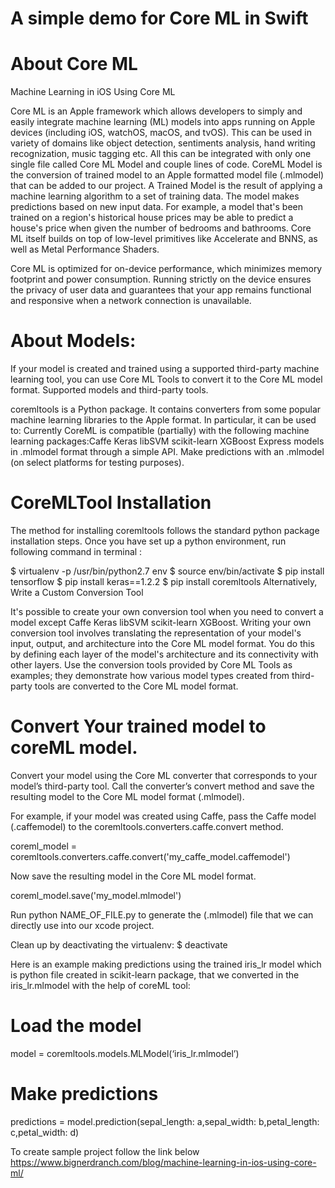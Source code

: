 # A simple demo for Core ML in Swift

# About Core ML
Machine Learning in iOS Using Core ML

Core ML is an Apple framework which allows developers to simply and easily integrate machine learning (ML) models into apps running on Apple devices (including iOS, watchOS, macOS, and tvOS).  This can be used in variety of domains like object detection, sentiments analysis, hand writing recognization, music tagging etc. All this can be integrated with only one single file called Core ML Model and couple lines of code.
CoreML Model is the conversion of trained model to an Apple formatted model file (.mlmodel) that can be added to our project.
A Trained Model is the result of applying a machine learning algorithm to a set of training data. The model makes predictions based on new input data. For example, a model that's been trained on a region's historical house prices may be able to predict a house's price when given the number of bedrooms and bathrooms.
Core ML itself builds on top of low-level primitives like Accelerate and BNNS, as well as Metal Performance Shaders.

Core ML is optimized for on-device performance, which minimizes memory footprint and power consumption. Running strictly on the device ensures the privacy of user data and guarantees that your app remains functional and responsive when a network connection is unavailable.

# About Models:
If your model is created and trained using a supported third-party machine learning tool, you can use Core ML Tools to convert it to the Core ML model format. 
Supported models and third-party tools.

coremltools is a Python package. It contains converters from some popular machine learning libraries to the Apple format. In particular, it can be used to:
 Currently CoreML is compatible (partially) with the following machine learning packages:Caffe Keras libSVM scikit-learn XGBoost
Express models in .mlmodel format through a simple API.
Make predictions with an .mlmodel (on select platforms for testing purposes).

# CoreMLTool Installation
The method for installing coremltools follows the standard python package installation steps. Once you have set up a python environment, run following command in terminal : 

$ virtualenv -p /usr/bin/python2.7 env
$ source env/bin/activate
$ pip install tensorflow
$ pip install keras==1.2.2
$ pip install coremltools
Alternatively, Write a Custom Conversion Tool

It's possible to create your own conversion tool when you need to convert a model except Caffe Keras libSVM scikit-learn XGBoost.
Writing your own conversion tool involves translating the representation of your model's input, output, and architecture into the Core ML model format. You do this by defining each layer of the model's architecture and its connectivity with other layers. Use the conversion tools provided by Core ML Tools as examples; they demonstrate how various model types created from third-party tools are converted to the Core ML model format.

#  Convert Your trained model to coreML model.
Convert your model using the Core ML converter that corresponds to your model’s third-party tool. Call the converter’s convert method and save the resulting model to the Core ML model format (.mlmodel).

For example, if your model was created using Caffe, pass the Caffe model (.caffemodel) to the coremltools.converters.caffe.convert method.

coreml_model = coremltools.converters.caffe.convert('my_caffe_model.caffemodel')

Now save the resulting model in the Core ML model format.

coreml_model.save('my_model.mlmodel')

Run python NAME_OF_FILE.py to generate the (.mlmodel) file that we can directly use into our xcode project.

Clean up by deactivating the virtualenv:
$ deactivate

Here is an example making predictions using the trained iris_lr model which is python file created in scikit-learn package, that we converted in the iris_lr.mlmodel with the help of coreML tool:

# Load the model
model =  coremltools.models.MLModel(‘iris_lr.mlmodel’)

# Make predictions
predictions = model.prediction(sepal_length: a,sepal_width: b,petal_length: c,petal_width: d)

To create sample project follow the link below
https://www.bignerdranch.com/blog/machine-learning-in-ios-using-core-ml/
